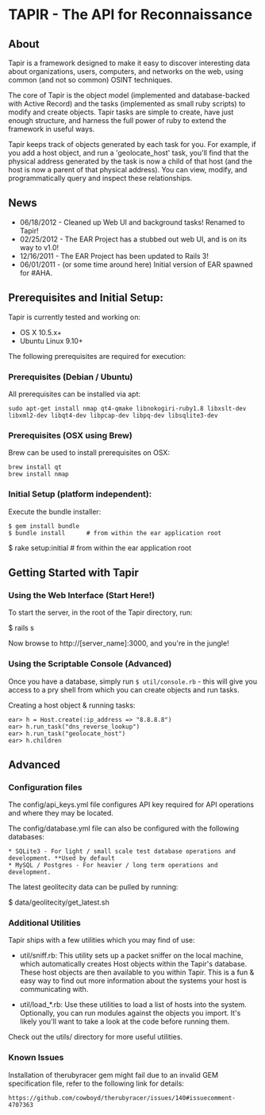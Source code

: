 # TAPIR - The API for Reconnaissance

## About

Tapir is a framework designed to make it easy to discover interesting data about organizations, users, computers, and networks on the web, using common (and not so common) OSINT techniques. 

The core of Tapir is the object model (implemented and database-backed with Active Record) and the tasks (implemented as small ruby scripts) to modify and create objects. Tapir tasks are simple to create, have just enough structure, and harness the full power of ruby to extend the framework in useful ways.

Tapir keeps track of objects generated by each task for you. For example, if you add a host object, and run a 'geolocate_host' task, you'll find that the physical address generated by the task is now a child of that host (and the host is now a parent of that physical address). You can view, modify, and programmatically query and inspect these relationships.

## News

* 06/18/2012 - Cleaned up Web UI and background tasks! Renamed to Tapir!
* 02/25/2012 - The EAR Project has a stubbed out web UI, and is on its way to v1.0!
* 12/16/2011 - The EAR Project has been updated to Rails 3!
* 06/01/2011 - (or some time around here) Initial version of EAR spawned for #AHA.

## Prerequisites and Initial Setup:

Tapir is currently tested and working on:

* OS X 10.5.x+
* Ubuntu Linux 9.10+

The following prerequisites are required for execution: 

### Prerequisites (Debian / Ubuntu) 

All prerequisites can be installed via apt:

	sudo apt-get install nmap qt4-qmake libnokogiri-ruby1.8 libxslt-dev libxml2-dev libqt4-dev libpcap-dev libpq-dev libsqlite3-dev 

### Prerequisites (OSX using Brew)

Brew can be used to install prerequisites on OSX:

	brew install qt
	brew install nmap

### Initial Setup (platform independent): 

Execute the bundle installer: 

	$ gem install bundle 
	$ bundle install      # from within the ear application root
  $ rake setup:initial  # from within the ear application root

## Getting Started with Tapir

### Using the Web Interface (Start Here!)

To start the server, in the root of the Tapir directory, run: 

  $ rails s
   
Now browse to http://[server_name]:3000, and you're in the jungle!

### Using the Scriptable Console (Advanced)
Once you have a database, simply run `$ util/console.rb` - this will give you access to a pry shell from which you can create objects and run tasks. 

Creating a host object & running tasks: 

    ear> h = Host.create(:ip_address => "8.8.8.8")
    ear> h.run_task("dns_reverse_lookup")
    ear> h.run_task("geolocate_host")
    ear> h.children

## Advanced

### Configuration files

The config/api_keys.yml file configures API key required for API operations and where they may be located. 

The config/database.yml file can also be configured with the following databases:

	* SQLite3 - For light / small scale test database operations and development. **Used by default
	* MySQL / Postgres - For heavier / long term operations and development.
    
The latest geolitecity data can be pulled by running: 

  $ data/geolitecity/get_latest.sh 

### Additional Utilities

Tapir ships with a few utilities which you may find of use:

 - util/sniff.rb: This utility sets up a packet sniffer on the local machine, which automatically creates Host objects within the Tapir's database. These host objects are then available to you within Tapir. This is a fun & easy way to find out more information about the systems your host is communicating with.

 - util/load_*.rb: Use these utilities to load a list of hosts into the system. Optionally, you can run modules against the objects you import. It's likely you'll want to take a look at the code before running them. 

Check out the utils/ directory for more useful utilities.

### Known Issues

Installation of therubyracer gem might fail due to an invalid GEM specification file, refer to the following link for details: 

	https://github.com/cowboyd/therubyracer/issues/140#issuecomment-4707363
